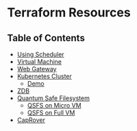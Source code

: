 <h1> Terraform Resources </h1>

<h2> Table of Contents </h2>

- [Using Scheduler](./terraform_scheduler.md)
- [Virtual Machine](./terraform_vm.html)
- [Web Gateway](./terraform_vm_gateway.html)
- [Kubernetes Cluster](./terraform_k8s.html)
  - [Demo](./terraform_k8s_demo.html)
- [ZDB](./terraform_zdb.html)
- [Quantum Safe Filesystem](./terraform_qsfs.md)
  - [QSFS on Micro VM](./terraform_qsfs_on_microvm.md)
  - [QSFS on Full VM](./terraform_qsfs_on_full_vm.md)
- [CapRover](./terraform_caprover.html)
